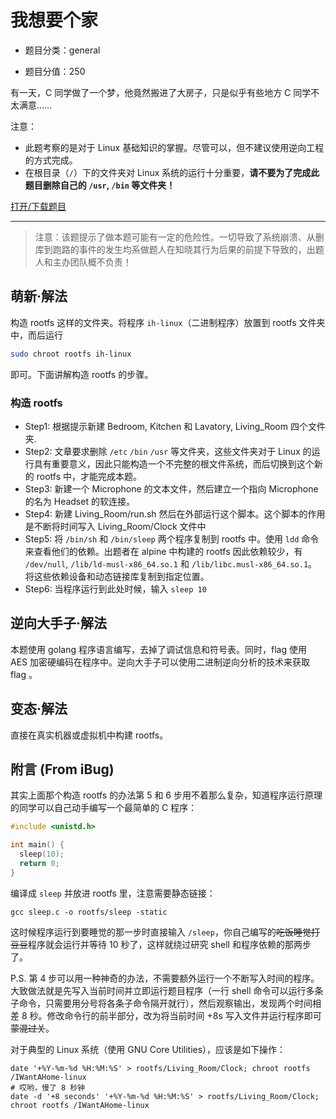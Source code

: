 # 我想要个家

- 题目分类：general

- 题目分值：250

有一天，C 同学做了一个梦，他竟然搬进了大房子，只是似乎有些地方 C 同学不太满意……

注意：

- 此题考察的是对于 Linux 基础知识的掌握。尽管可以，但不建议使用逆向工程的方式完成。
- 在根目录（`/`）下的文件夹对 Linux 系统的运行十分重要，**请不要为了完成此题目删除自己的 `/usr`, `/bin` 等文件夹！**

[打开/下载题目](files/IWantAHome-linux)

---

> 注意：该题提示了做本题可能有一定的危险性。一切导致了系统崩溃、从删库到跑路的事件的发生均系做题人在知晓其行为后果的前提下导致的，出题人和主办团队概不负责！

## 萌新·解法

构造 rootfs 这样的文件夹。将程序 `ih-linux`（二进制程序）放置到 rootfs 文件夹中，而后运行 

```bash
sudo chroot rootfs ih-linux
```

即可。下面讲解构造 rootfs 的步骤。

### 构造 rootfs

* Step1: 根据提示新建 Bedroom, Kitchen 和 Lavatory, Living_Room 四个文件夹.
* Step2: 文章要求删除 `/etc` `/bin` `/usr` 等文件夹，这些文件夹对于 Linux 的运行具有重要意义，因此只能构造一个不完整的根文件系统，而后切换到这个新的 rootfs 中，才能完成本题。
* Step3: 新建一个 Microphone 的文本文件，然后建立一个指向 Microphone 的名为 Headset 的软连接。
* Step4: 新建 Living_Room/run.sh 然后在外部运行这个脚本。这个脚本的作用是不断将时间写入 Living_Room/Clock 文件中
* Step5: 将 `/bin/sh` 和 `/bin/sleep` 两个程序复制到 rootfs 中。使用 `ldd` 命令来查看他们的依赖。出题者在 alpine 中构建的 rootfs 因此依赖较少，有 `/dev/null`, `/lib/ld-musl-x86_64.so.1` 和 `/lib/libc.musl-x86_64.so.1`。将这些依赖设备和动态链接库复制到指定位置。
* Step6: 当程序运行到此处时候，输入 `sleep 10`

## 逆向大手子·解法

本题使用 golang 程序语言编写，去掉了调试信息和符号表。同时，flag 使用 AES 加密硬编码在程序中。逆向大手子可以使用二进制逆向分析的技术来获取 flag 。

## 变态·解法

直接在真实机器或虚拟机中构建 rootfs。

## 附言 (From iBug)

其实上面那个构造 rootfs 的办法第 5 和 6 步用不着那么复杂，知道程序运行原理的同学可以自己动手编写一个最简单的 C 程序：

```c
#include <unistd.h>

int main() {
  sleep(10);
  return 0;
}
```

编译成 `sleep` 并放进 rootfs 里，注意需要静态链接：

```shell
gcc sleep.c -o rootfs/sleep -static
```

这时候程序运行到要睡觉的那一步时直接输入 `/sleep`，你自己编写的<s>吃饭睡觉打豆豆</s>程序就会运行并等待 10 秒了，这样就绕过研究 shell 和程序依赖的那两步了。

P.S. 第 4 步可以用一种神奇的办法，不需要额外运行一个不断写入时间的程序。大致做法就是先写入当前时间并立即运行题目程序（一行 shell 命令可以运行多条子命令，只需要用分号将各条子命令隔开就行），然后观察输出，发现两个时间相差 8 秒。修改命令行的前半部分，改为将当前时间 +8s 写入文件并运行程序即可<s>蒙混过关</s>。

对于典型的 Linux 系统（使用 GNU Core Utilities），应该是如下操作：

```shell
date '+%Y-%m-%d %H:%M:%S' > rootfs/Living_Room/Clock; chroot rootfs /IWantAHome-linux
# 哎哟，慢了 8 秒钟
date -d '+8 seconds' '+%Y-%m-%d %H:%M:%S' > rootfs/Living_Room/Clock; chroot rootfs /IWantAHome-linux
```
